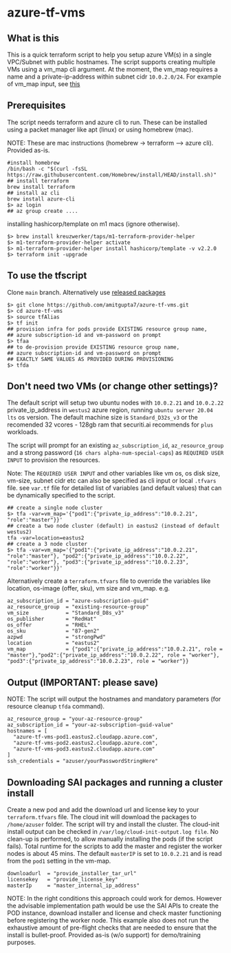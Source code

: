 # azure-tf-vms
## What is this
This is a quick terraform script to help you setup azure VM(s) in a single VPC/Subnet with public hostnames. The script supports creating multiple VMs using a vm_map cli argument. At the moment, the vm_map requires a name and a private-ip-address within subnet cidr `10.0.2.0/24`. For example of vm_map input, see [this](#dont-need-two-vms-or-change-other-settings)
## Prerequisites
The script needs terraform and azure cli to run. These can be installed using a packet manager like apt (linux) or using homebrew (mac).

NOTE: These are mac instructions (homebrew -> terraform --> azure cli). Provided as-is. 
```shell
#install homebrew
/bin/bash -c "$(curl -fsSL https://raw.githubusercontent.com/Homebrew/install/HEAD/install.sh)"
## install terraform
brew install terraform
## install az cli
brew install azure-cli
$> az login
## az group create ....
```

installing hashicorp/template on m1 macs (ignore otherwise).
```shell
$> brew install kreuzwerker/taps/m1-terraform-provider-helper
$> m1-terraform-provider-helper activate
$> m1-terraform-provider-helper install hashicorp/template -v v2.2.0
$> terraform init -upgrade
```

## To use the tfscript
Clone `main` branch. Alternatively use [released packages](https://github.com/amitgupta7/azure-tf-vms/releases)
```shell
$> git clone https://github.com/amitgupta7/azure-tf-vms.git
$> cd azure-tf-vms
$> source tfAlias
$> tf init 
## provision infra for pods provide EXISTING resource group name,
## azure subscription-id and vm-password on prompt
$> tfaa 
## to de-provision provide EXISTING resource group name, 
## azure subscription-id and vm-password on prompt 
## EXACTLY SAME VALUES AS PROVIDED DURING PROVISIONING
$> tfda
```
## Don't need two VMs (or change other settings)?
The default script will setup two ubuntu nodes with `10.0.2.21` and `10.0.2.22` private_ip_address in `westus2` azure region, running `ubuntu server 20.04 lts` os version. The default machine size is `Standard_D32s_v3` or the recomended 32 vcores - 128gb ram that securiti.ai recommends for `plus` workloads. 

The script will prompt for an existing `az_subscription_id`, `az_resource_group` and a strong password (`16 chars alpha-num-special-caps`) as `REQUIRED USER INPUT` to provision the resources. 

Note: The `REQUIRED USER INPUT` and other variables like vm os, os disk size, vm-size, subnet cidr etc can also be specified as cli input or local `.tfvars` file. see `var.tf` file for detailed list of variables (and default values) that can be dynamically specified to the script.
```shell
## create a single node cluster
$> tfa -var=vm_map='{"pod1":{"private_ip_address":"10.0.2.21", "role":"master"}}'
## create a two node cluster (default) in eastus2 (instead of default westus2)
tfa -var=location=eastus2
## create a 3 node cluster
$> tfa -var=vm_map='{"pod1":{"private_ip_address":"10.0.2.21", "role":"master"}, "pod2":{"private_ip_address":"10.0.2.22", "role":"worker"}, "pod3":{"private_ip_address":"10.0.2.23", "role":"worker"}}'
```
Alternatively create a `terraform.tfvars` file to override the variables like location, os-image (offer, sku), vm size and vm_map. e.g.
```hcl
az_subscription_id = "azure-subscription-guid"
az_resource_group  = "existing-resource-group"
vm_size            = "Standard_D8s_v3"
os_publisher       = "RedHat"
os_offer           = "RHEL"
os_sku             = "87-gen2"
azpwd              = "strongPwd"
location           = "eastus2"
vm_map             = {"pod1":{"private_ip_address":"10.0.2.21", role = "master"},"pod2":{"private_ip_address":"10.0.2.22", role = "worker"}, "pod3":{"private_ip_address":"10.0.2.23", role = "worker"}}
```
## Output (IMPORTANT: please save)
NOTE: The script will output the hostnames and mandatory parameters (for resource cleanup `tfda` command).
```shell
az_resource_group = "your-az-resource-group"
az_subscription_id = "your-az-subscription-guid-value"
hostnames = [
  "azure-tf-vms-pod1.eastus2.cloudapp.azure.com",
  "azure-tf-vms-pod2.eastus2.cloudapp.azure.com",
  "azure-tf-vms-pod3.eastus2.cloudapp.azure.com"
]
ssh_credentials = "azuser/yourPasswordStringHere"
```
## Downloading SAI packages and running a cluster install
Create a new pod and add the download url and license key to your `terraform.tfvars` file. The cloud init will download the packages to `/home/azuser` folder. The script will try and install the cluster. The cloud-init install output can be checked in `/var/log/cloud-init-output.log file`. No clean-up is performed, to allow manually installing the pods (if the script fails). Total runtime for the scripts to add the master and register the worker nodes is about 45 mins. The default `masterIP` is set to `10.0.2.21` and is read from the `pod1` setting in the vm-map.
```hcl
downloadurl  = "provide_installer_tar_url"
licensekey   = "provide_license_key"
masterIp     = "master_internal_ip_address"
```
NOTE: In the right conditions this approach could work for demos. However the advisable implementation path would be use the SAI APIs to create the POD instance, download installer and license and check master functioning before registering the worker node. This example also does not run the exhaustive amount of pre-flight checks that are needed to ensure that the install is bullet-proof. Provided as-is (w/o support) for demo/training purposes. 
